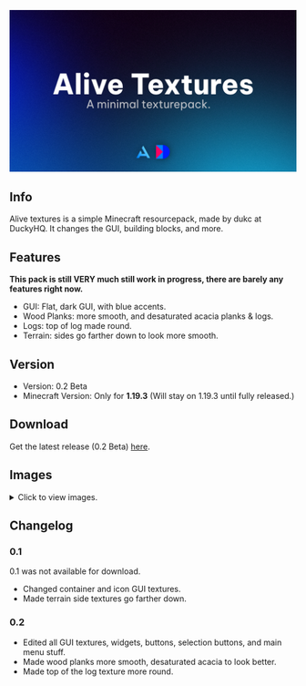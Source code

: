 ![Banner](/images/banner.png)

## Info

Alive textures is a simple Minecraft resourcepack, made by dukc at DuckyHQ. It changes the GUI, building blocks, and more.

## Features

**This pack is still VERY much still work in progress, there are barely any features right now.**

- GUI: Flat, dark GUI, with blue accents.
- Wood Planks: more smooth, and desaturated acacia planks & logs.
- Logs: top of log made round.
- Terrain: sides go farther down to look more smooth.

## Version

- Version: 0.2 Beta
- Minecraft Version: Only for **1.19.3** (Will stay on 1.19.3 until fully released.)

## Download

Get the latest release (0.2 Beta) [here](https://github.com/dukcc/AliveTextures/releases/tag/v.0.2-beta).

## Images

<details>

  <summary>Click to view images.</summary>
  
  ![wood.png](/images/wood.png)
  ![creative.png](/images/creative.png)
  ![hotbar.png](/images/hotbar.png)
  ![survival.png](/images/survival.png)
  ![menu.jpg](/images/menu.jpg)
  ![anvil.png](/images/anvil.png)
  ![beacon.png](/images/beacon.png)
  ![book.png](/images/book.png)
  
</details>

## Changelog

### 0.1
0.1 was not available for download.
- Changed container and icon GUI textures.
- Made terrain side textures go farther down.

### 0.2
- Edited all GUI textures, widgets, buttons, selection buttons, and main menu stuff.
- Made wood planks more smooth, desaturated acacia to look better.
- Made top of the log texture more round.
